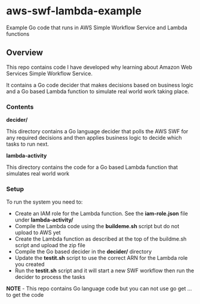 # aws-swf-lambda-example
Example Go code that runs in AWS Simple Workflow Service and Lambda functions


## Overview

This repo contains code I have developed why learning about Amazon Web Services Simple Workflow Service. 

It contains a Go code decider that makes decisions based on business logic and a Go based Lambda function to simulate real world work taking place.

### Contents

**decider/**

This directory contains a Go language decider that polls the AWS SWF for any required decisions and then applies business logic to decide which tasks to run next.

**lambda-activity**

This directory contains the code for a Go based Lambda function that simulates real world work


### Setup

To run the system you need to:
- Create an IAM role for the Lambda function. See the **iam-role.json** file under **lambda-activity/**
- Compile the Lambda code using the **buildeme.sh** script but do not upload to AWS yet
- Create the Lambda function as described at the top of the buildme.sh script and upload the zip file
- Compile the Go based decider in the **decider/** directory
- Update the **testit.sh** script to use the correct ARN for the Lambda role you created
- Run the **testit.sh** script and it will start a new SWF workflow then run the decider to process the tasks

**NOTE** - This repo contains Go language code but you can not use go get ... to get the code


